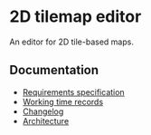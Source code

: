 # 2D tilemap editor

An editor for 2D tile-based maps.

## Documentation

* [Requirements specification](./documentation/requirements_specification.md)
* [Working time records](./documentation/working_time_records.md)
* [Changelog](./documentation/changelog.md)
* [Architecture](./documentation/architecture.md)
